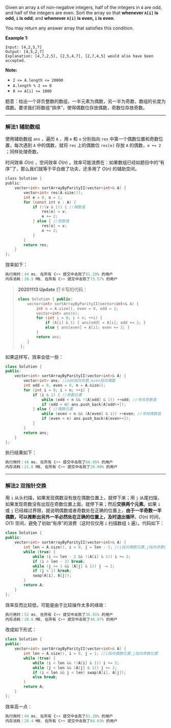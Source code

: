 Given an array `A` of non-negative integers, half of the integers in `A` are odd, and half of the integers are even. Sort the array so that **whenever `A[i]` is odd, `i` is odd**; and **whenever `A[i]` is even, `i` is even**.

You may return any answer array that satisfies this condition.

 **Example 1:**
```
Input: [4,2,5,7]
Output: [4,5,2,7]
Explanation: [4,7,2,5], [2,5,4,7], [2,7,4,5] would also have been accepted.
```
**Note:**
 - `2 <= A.length <= 20000`
 - `A.length % 2 == 0`
  - `0 <= A[i] <= 1000`
	
题意：给出一个非负整数的数组，一半元素为偶数，另一半为奇数，数组的长度为偶数。要求我们将数组“排序”，使得偶数位存放偶数，奇数位存放奇数。

---
### 解法1 辅助数组
使用辅助数组 `ans` ，遍历 `A` ，用 `e` 和 `o` 分别指向 `res` 中第一个偶数位置和奇数位置，每次遇到 `A` 中的偶数，就将 `res` 上的偶数位 `res[e]` 存放 `A` 的偶数，`e += 2` ；同样处理奇数。

时间效率 $O(n)$ ，空间效率 $O(n)$ 。效率可能浪费在：如果数组已经如题目中的“有序”了，那么我们就等于平白做了功夫，还多用了 $O(n)$ 的辅助空间。
```c
class Solution {
public:
    vector<int> sortArrayByParityII(vector<int>& A) {
        vector<int> res(A.size());
        int e = 0, o = 1; 
        for (const int v : A) {
            if (!(v & 1)) { //偶数值
                res[e] = v;
                e += 2;
            } else { //奇数值
                res[o] = v; 
                o += 2;
            }
        } 
        return res;
    }
};
```
效率如下：
```cpp
执行用时：44 ms, 在所有 C++ 提交中击败了81.20% 的用户
内存消耗：20.5 MB, 在所有 C++ 提交中击败了73.57% 的用户
```

> **20201113 Update** 打卡写的代码：
> ```cpp 
> class Solution { public:
>     vector<int> sortArrayByParityII(vector<int>& A) {
>         int n = A.size(), even = 0, odd = 1;
>         vector<int> ans(n);
>         for (int i = 0; i < n; ++i) {
>             if (A[i] & 1) { ans[odd] = A[i]; odd += 2; }
>             else { ans[even] = A[i]; even += 2; }
>         }
>         return ans;
>     } 
>  }; 
>  ```

 
如果这样写，效率会低一些：
```cpp
class Solution {
public:
    vector<int> sortArrayByParityII(vector<int>& A) {
        vector<int> ans; //odd指向奇数,even指向偶数
        int odd = 0, even = 0, n = A.size();
        for (int i = 0; i < n; ++i) {
            if (i & 1) { //奇数位置
                while (odd < n && !(A[odd] & 1)) ++odd; //寻找奇数值
                if (odd < n) ans.push_back(A[odd++]);
            } else { //偶数位置
                while (even < n && (A[even] & 1)) ++even; //寻找偶数值
                if (even < n) ans.push_back(A[even++]);
            }
        }
        return ans;
    }
};
```
执行结果如下：
```cpp
执行用时：48 ms, 在所有 C++ 提交中击败了60.05% 的用户
内存消耗：21.6 MB, 在所有 C++ 提交中击败了20.08% 的用户
```

---
### 解法2 双指针交换
用 `i` 从头扫描，如果发现偶数没有放在偶数位置上，就停下来；用 `j` 从尾扫描，如果发现奇数没有出现在奇数位置上面，就停下来；然后**交换两个元素**。如果 `i` 或 `j` 已经越过界限，就说明偶数或者奇数处在正确的位置上，**由于一半奇数一半偶数，可以推断出另外一半必然处在正确的位置上，及时退出循环**。$O(n)$ 时间，$O(1)$ 空间，避免了初始“有序”的浪费（这时仅仅用 `i` 扫描数组 `1` 遍）。代码如下：
```cpp
class Solution {
public:
    vector<int> sortArrayByParityII(vector<int>& A) {
        int len = A.size(), i = 0, j = len - 1; //i指向偶数位置,j指向奇数位置
        while (true) {
            while (i <= len - 2 && !(A[i] & 1)) i += 2;
            if (i > len - 2) break;
            while (j >= 1 && (A[j] & 1)) j -= 2;
            if (j < 1) break;
            swap(A[i], A[j]);
        }
        return A;
    }
};
```
效率反而比较低，可能是由于比较操作太多的缘故：
```cpp
执行用时：52 ms, 在所有 C++ 提交中击败了36.91% 的用户
内存消耗：20.6 MB, 在所有 C++ 提交中击败了48.87% 的用户
```
改成如下形式：
```cpp
class Solution {
public:
    vector<int> sortArrayByParityII(vector<int>& A) {
        int len = A.size(), i = 0, j = 1; //i指向偶数位置,j指向奇数位置
        while (true) {
            while (i < len && !(A[i] & 1)) i += 2;
            while (j < len && (A[j] & 1)) j += 2;
            if (i < len && j < len) swap(A[i], A[j]);
            else break;
        }
        return A;
    }
};
```
效率高一点：
```cpp
执行用时：44 ms, 在所有 C++ 提交中击败了81.20% 的用户
内存消耗：20.4 MB, 在所有 C++ 提交中击败了84.63% 的用户
```
